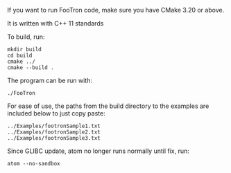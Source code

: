 If you want to run FooTron code, make sure you have CMake 3.20 or above.

It is written with C++ 11 standards

To build, run:
```
mkdir build
cd build
cmake ../
cmake --build .
```
The program can be run with:
```
./FooTron
```
For ease of use, the paths from the build directory to the examples are included below to just copy paste:
```
../Examples/footronSample1.txt
../Examples/footronSample2.txt
../Examples/footronSample3.txt
```

Since GLIBC update, atom no longer runs normally until fix, run:
```
atom --no-sandbox
```

